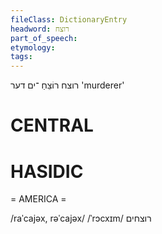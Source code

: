 ```yaml
---
fileClass: DictionaryEntry
headword: רוצח
part_of_speech: 
etymology: 
tags: 
---
```

רוצח
רוֹצֵחַ
־ים
דער
'murderer'

CENTRAL
========

HASIDIC
=======
= AMERICA = 

/raˈcajəx, rəˈcajəx/
/ˈrɔcxɪm/ רוצחים